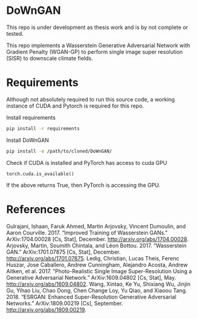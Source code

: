 # DoWnGAN
This repo is under development as thesis work and is by not complete or tested.

This repo implements a Wasserstein Generative Adversarial Network with Gradient Penalty (WGAN-GP) to perform single image super resolution (SISR) to downscale climate fields.

# Requirements
Although not absolutely required to run this source code, a working instance of CUDA and Pytorch is required for this repo. 

Install requirements
```bash
pip install -r requirements
```

Install DoWnGAN
```bash
pip install -e /path/to/cloned/DoWnGAN/
```

Check if CUDA is installed and PyTorch has access to cuda GPU
```python3
torch.cuda.is_available()
```

If the above returns True, then PyTorch is accessing the GPU.

 # References
 Gulrajani, Ishaan, Faruk Ahmed, Martin Arjovsky, Vincent Dumoulin, and Aaron Courville. 2017. “Improved Training of Wasserstein GANs.” ArXiv:1704.00028 [Cs, Stat], December. http://arxiv.org/abs/1704.00028.
Arjovsky, Martin, Soumith Chintala, and Léon Bottou. 2017. “Wasserstein GAN.” ArXiv:1701.07875 [Cs, Stat], December. http://arxiv.org/abs/1701.07875.
Ledig, Christian, Lucas Theis, Ferenc Huszar, Jose Caballero, Andrew Cunningham, Alejandro Acosta, Andrew Aitken, et al. 2017. “Photo-Realistic Single Image Super-Resolution Using a Generative Adversarial Network.” ArXiv:1609.04802 [Cs, Stat], May. http://arxiv.org/abs/1609.04802.
Wang, Xintao, Ke Yu, Shixiang Wu, Jinjin Gu, Yihao Liu, Chao Dong, Chen Change Loy, Yu Qiao, and Xiaoou Tang. 2018. “ESRGAN: Enhanced Super-Resolution Generative Adversarial Networks.” ArXiv:1809.00219 [Cs], September. http://arxiv.org/abs/1809.00219.
